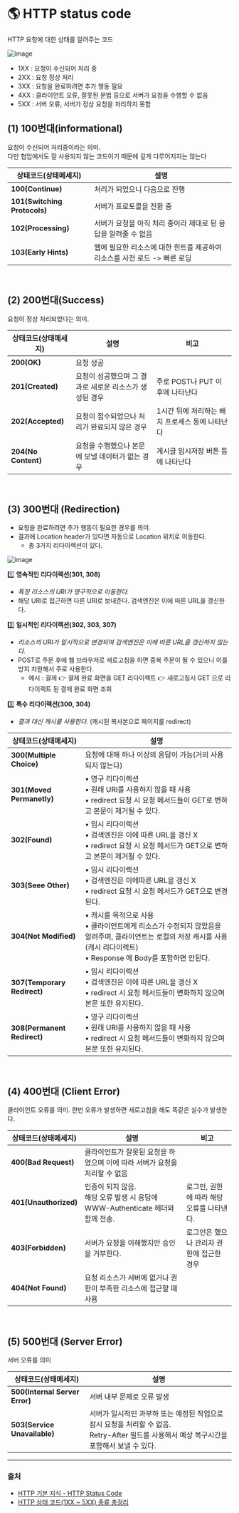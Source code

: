 # 🌎 HTTP status code


HTTP 요청에 대한 상태를 알려주는 코드

![image](https://user-images.githubusercontent.com/63834758/234469847-1044f452-b75d-4aa0-9cd9-4661f05e1a5d.png)

- 1XX : 요청이 수신되어 처리 중
- 2XX : 요청 정상 처리
- 3XX : 요청을 완료하려면 추가 행동 필요
- 4XX : 클라이언트 오류, 잘못된 문법 등으로 서버가 요청을 수행할 수 없음
- 5XX : 서버 오류, 서버가 정상 요청을 처리하지 못함



## (1) 100번대(informational) 
요청이 수신되어 처리중이라는 의미.  
다만 협업에서도 잘 사용되지 않는 코드이기 때문에 깊게 다루어지지는 않는다

|상태코드(상태메세지)|설명|
|-----|--|
|**100(Continue)**|처리가 되었으니 다음으로 진행|
|**101(Switching Protocols)**|서버가 프로토콜을 전환 중|
|**102(Processing)**|서버가 요청을 아직 처리 중이라 제대로 된 응답을 알려줄 수 없음|
|**103(Early Hints)**|웹에 필요한 리소스에 대한 힌트를 제공하여 리소스를 사전 로드 -> 빠른 로딩|

<br>
 

## (2) 200번대(Success)
요청이 정상 처리되었다는 의미.

|상태코드(상태메세지)|설명|비고|
|-----|---|--|
|**200(OK)**| 요청 성공 ||
|**201(Created)**| 요청이 성공했으며 그 결과로 새로운 리소스가 생성된 경우| 주로 POST나 PUT 이후에 나타난다 |
|**202(Accepted)**| 요청이 접수되었으나 처리가 완료되지 않은 경우 | 1시간 뒤에 처리하는 배치 프로세스 등에 나타난다 |
|**204(No Content)**| 요청을 수행했으나 본문에 보낼 데이터가 없는 경우| 게시글 임시저장 버튼 등에 나타난다 |

<br>
 

## (3) 300번대 (Redirection)

- 요청을 완료하려면 추가 행동이 필요한 경우를 의미.
- 결과에 Location header가 있다면 자동으로 Location 위치로 이동한다.
    - 총 3가지 리다이렉션이 있다.

![image](https://user-images.githubusercontent.com/63834758/234468886-af032ea5-564c-4997-932e-fa3657a2842c.png)

 
1️⃣ **영속적인 리다이렉션(301, 308)**
- _특정 리소스의 URI가 영구적으로 이동한다._
- 해당 URI로 접근하면 다른 URI로 보내준다. 검색엔진은 이에 따른 URL을 갱신한다.

2️⃣ **일시적인 리다이렉션(302, 303, 307)**
- _리소스의 URI가 일시적으로 변경되며 검색엔진은 이에 따른 URL을 갱신하지 않는다._
- POST로 주문 후에 웹 브라우저로 새로고침을 하면 중복 주문이 될 수 있으니 이를 방지 차원해서 주로 사용한다.  
    - 예시 : 결제 👉 결제 완료 화면을 GET 리다이렉트 👉 새로고침시 GET 으로 리다이렉트 된 결제 완료 화면 조회

3️⃣ **특수 리다이렉션(300, 304)**
- _결과 대신 캐시를 사용한다._ (캐시된 복사본으로 페이지를 redirect)



|상태코드(상태메세지)|설명|
|-----|---|
|**300(Multiple Choice)**|요청에 대해 하나 이상의 응답이 가능(거의 사용되지 않는다)|
|**301(Moved Permanetly)**| ▪ 영구 리다이렉션 <br>▪ 원래 URI를 사용하지 않을 때 사용<br> ▪ redirect 요청 시 요청 메서드들이 GET로 변하고 본문이 제거될 수 있다.|
|**302(Found)**| ▪ 임시 리다이렉션 <br> ▪ 검색엔진은 이에 따른 URL을 갱신 X <br> ▪ redirect 요청 시 요청 메서드가 GET으로 변하고 본문이 제거될 수 있다.|
|**303(Seee Other)**| ▪ 임시 리다이렉션<br> ▪ 검색엔진은 이에따른 URL을 갱신 X<br> ▪ redirect 요청 시 요청 메서드가 GET으로 변경된다.|
|**304(Not Modified)**| ▪ 캐시를 목적으로 사용<br> ▪ 클라이언트에게 리소스가 수정되지 않았음을 알려주며, 클라이언트는 로컬의 저장 캐시를 사용(캐시 리다이렉트)<br> ▪ Response 에 Body를 포함하면 안된다.||
|**307(Temporary Redirect)**| ▪ 임시 리다이렉션<br> ▪ 검색엔진은 이에 따른 URL을 갱신 X<br> ▪ redirect 시 요청 메서드들이 변화하지 않으며 본문 또한 유지된다. |
|**308(Permanent Redirect)**| ▪ 영구 리다이렉션<br> ▪ 원래 URI를 사용하지 않을 때 사용<br> ▪ redirect 시 요청 메서드들이 변화하지 않으며 본문 또한 유지된다. |



<br>
 


## (4) 400번대 (Client Error)

클라이언트 오류를 의미.
한번 오류가 발생하면 새로고침을 해도 똑같은 실수가 발생한다.



|상태코드(상태메세지)|설명|비고|
|-----|---|---|
|**400(Bad Request)**|클라이언트가 잘못된 요청을 하였으며 이에 따라 서버가 요청을 처리할 수 없음||
|**401(Unauthorized)**|인증이 되지 않음. <br>해당 오류 발생 시 응답에 WWW-Authenticate 헤더와 함께 전송.|로그인, 권한에 따라 해당 오류를 나타낸다.|
|**403(Forbidden)**|서버가 요청을 이해했지만 승인을 거부한다.|로그인은 했으나 관리자 권한에 접근한 경우|
|**404(Not Found)**|요청 리소스가 서버에 없거나 권한이 부족한 리소스에 접근할 때 사용||
 
<br>
 
 
## (5) 500번대 (Server Error)
서버 오류를 의미

|상태코드(상태메세지)|설명|
|-----|---|
|**500(Internal Server Error)**|서버 내부 문제로 오류 발생|
|**503(Service Unavailable)**|서버가 일시적인 과부하 또는 예정된 작업으로 잠시 요청을 처리할 수 없음.<br>Retry-After 필드를 사용해서 예상 복구시간을 포함해서 보낼 수 있다.|


 
 
 
 <hr>
 
 
 ### 출처
 
 - [HTTP 기본 지식 - HTTP Status Code](https://loy124.tistory.com/371)
 - [HTTP 상태 코드(1XX ~ 5XX) 종류 총정리](https://inpa.tistory.com/entry/HTTP-%F0%9F%8C%90-%EC%83%81%ED%83%9C-%EC%BD%94%EB%93%9C-1XX-5XX-%EC%B4%9D%EC%A0%95%EB%A6%AC%ED%8C%90-%F0%9F%93%96)
